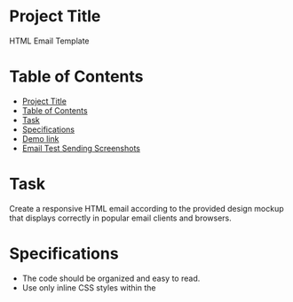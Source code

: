 # Project Title

HTML Email Template 

# Table of Contents

- [Project Title](#project-title)
- [Table of Contents](#table-of-contents)
- [Task](#task)
- [Specifications](#specifications)
- [Demo link](#demo-link)
- [Email Test Sending Screenshots](#email-test-sending-screenshots)

# Task
Create a responsive HTML email according to the provided design mockup that displays correctly in popular email clients and browsers.

# Specifications
- The code should be organized and easy to read.
- Use only inline CSS styles within the <style> tag or directly in the tag attributes (style="").
- Images should be embedded using Base64 encoding *
- All buttons and links should lead to https://www.google.com/
- Make the adaptation for mobile devices for your discretion, but try to minimize the use of media queries for responsiveness.
  
&#42; <i>According to <a href="https://www.caniemail.com/features/image-base64" target="_blank">Can I Email?</a>, Gmail does not support Base64, so for email testing, I took the template from the <a href="[https://your-repository-url/feat/absolute-link](https://github.com/sofiiaruban/mylogo-email/tree/feat/absolute-link)" target="_blank">feat/absolute-link</a> branch.</i>
# Demo link 
Access my template at <a href="https://sofiiaruban.github.io/mylogo-email/">link</a>

# Email Test Sending Screenshots 

## Gmail Desktop

![google desk](https://github.com/user-attachments/assets/11d4c05c-5531-452d-8c6c-929b3f776e3f)

## Gmail Mobile
<div align="center">
  <table>
    <tr>
      <td style="text-align: center; vertical-align: middle;">
        <img src="https://github.com/user-attachments/assets/9b675c30-a1a9-4322-aa44-a62d3ef4a2cf" 
             alt="Screenshot_20241225-233106_Gmail" 
             style="display: block; margin: 0 auto;">
      </td>
      <td style="text-align: center; vertical-align: middle;">
        <img src="https://github.com/user-attachments/assets/6c160c3a-845b-4d9a-8bf8-c8c86f6a856a" 
             alt="Screenshot_20241225-233133_Gmail" 
             style="display: block; margin: 0 auto;">
      </td>
    </tr>
  </table>
</div>


## Outlook Desktop

![outlook desk](https://github.com/user-attachments/assets/f883c4b4-fd96-4a70-889f-a1c08e369d68)

## Outlook Mobile
<div align="center">
  <table>
    <tr>
      <td style="text-align: center; vertical-align: middle;">
        <img src="https://github.com/user-attachments/assets/775f1d31-8bf7-4dda-8c5f-dd9397757e28" 
             alt="Screenshot_20241225-225410_Outlook" 
             style="display: block; margin: 0 auto;">
      </td>
      <td style="text-align: center; vertical-align: middle;">
        <img src="https://github.com/user-attachments/assets/a2b0f3af-c636-4d71-b65b-2429ca630619" 
             alt="Screenshot_20241225-221241_Outlook" 
             style="display: block; margin: 0 auto;">
      </td>
    </tr>
  </table>
</div>

